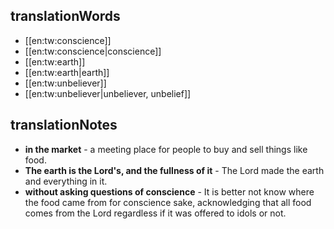 ## translationWords

* [[en:tw:conscience]]
* [[en:tw:conscience|conscience]]
* [[en:tw:earth]]
* [[en:tw:earth|earth]]
* [[en:tw:unbeliever]]
* [[en:tw:unbeliever|unbeliever, unbelief]]

## translationNotes

* **in the market** - a meeting place for people to buy and sell things like food.
* **The earth is the Lord's, and the fullness of it** - The Lord made the earth and everything in it.
* **without asking questions of conscience** - It is better not know where the food came from for conscience sake, acknowledging that all food comes from the Lord regardless if it was offered to idols or not.
